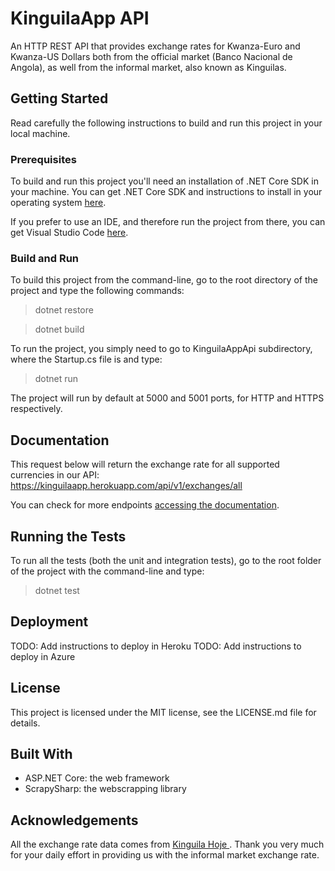 # KinguilaApp API
An HTTP REST API that provides exchange rates for Kwanza-Euro and Kwanza-US Dollars both from the official market (Banco Nacional de Angola), as well from the informal market, also known as Kinguilas.

## Getting Started
Read carefully the following instructions to build and run this project in your local machine.

### Prerequisites
To build and run this project you'll need an installation of .NET Core SDK in your machine. You can get .NET Core SDK and instructions to install in your operating system [here](https://dotnet.microsoft.com/download).

If you prefer to use an IDE, and therefore run the project from there, you can get Visual Studio Code [here](https://code.visualstudio.com/).

### Build and Run
To build this project from the command-line, go to the root directory of the project and type the following commands:
> dotnet restore

> dotnet build

To run the project, you simply need to go to KinguilaAppApi subdirectory, where the Startup.cs file is and type:
> dotnet run

The project will run by default at 5000 and 5001 ports, for HTTP and HTTPS respectively.

## Documentation
This request below will return the exchange rate for all supported currencies in our API:
https://kinguilaapp.herokuapp.com/api/v1/exchanges/all

You can check for more endpoints [accessing the documentation](https://kinguilaapp.herokuapp.com/).

## Running the Tests
To run all the tests (both the unit and integration tests), go to the root folder of the project with the command-line and type:
> dotnet test

## Deployment
TODO: Add instructions to deploy in Heroku
TODO: Add instructions to deploy in Azure

## License
This project is licensed under the MIT license, see the LICENSE.md file for details.

## Built With
- ASP.NET Core: the web framework
- ScrapySharp: the webscrapping library

## Acknowledgements
All the exchange rate data comes from [Kinguila Hoje
](kinguilahoje.com). Thank you very much for your daily effort in providing us with the informal market exchange rate.

